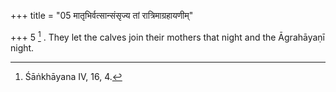 +++
title = "05 मातृभिर्वत्सान्संसृज्य तां रात्रिमाग्रहायणीम्"

+++
5 [^3] . They let the calves join their mothers that night and the Āgrahāyaṇī night.


[^3]:  Śāṅkhāyana IV, 16, 4.

